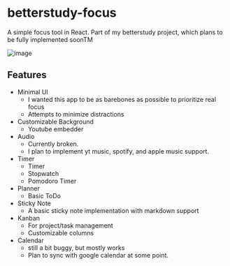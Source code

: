 # betterstudy-focus

A simple focus tool in React. Part of my betterstudy project, which plans to be fully implemented soonTM

![image](https://github.com/ethnyl/betterstudy-focus/assets/72218235/7d3ebcfe-9b19-47d5-b2c6-e37045165437)



##  Features
- Minimal UI
  - I wanted this app to be as barebones as possible to prioritize real focus
  - Attempts to minimize distractions
- Customizable Background
  - Youtube embedder
- Audio
  - Currently broken.
  - I plan to implement yt music,  spotify, and apple music support.
- Timer
  - Timer
  - Stopwatch
  - Pomodoro Timer
- Planner
  - Basic ToDo
- Sticky Note
  - A basic sticky note implementation with markdown support
- Kanban
  - For project/task management
  - Customizable columns
- Calendar
  - still a bit buggy, but  mostly works
  - Plan to sync with google calendar at some point.

